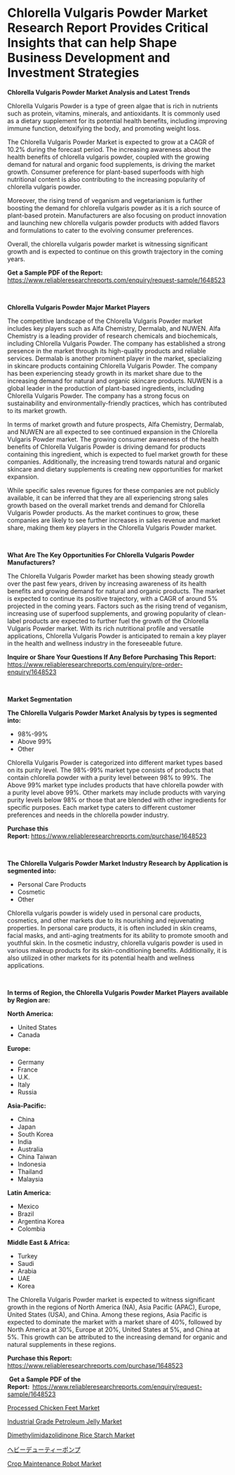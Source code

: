<p><h1>Chlorella Vulgaris Powder Market Research Report Provides Critical Insights that can help Shape Business Development and Investment Strategies</h1></p><p><strong>Chlorella Vulgaris Powder Market Analysis and Latest Trends</strong></p>
<p><p>Chlorella Vulgaris Powder is a type of green algae that is rich in nutrients such as protein, vitamins, minerals, and antioxidants. It is commonly used as a dietary supplement for its potential health benefits, including improving immune function, detoxifying the body, and promoting weight loss.</p><p>The Chlorella Vulgaris Powder Market is expected to grow at a CAGR of 10.2% during the forecast period. The increasing awareness about the health benefits of chlorella vulgaris powder, coupled with the growing demand for natural and organic food supplements, is driving the market growth. Consumer preference for plant-based superfoods with high nutritional content is also contributing to the increasing popularity of chlorella vulgaris powder.</p><p>Moreover, the rising trend of veganism and vegetarianism is further boosting the demand for chlorella vulgaris powder as it is a rich source of plant-based protein. Manufacturers are also focusing on product innovation and launching new chlorella vulgaris powder products with added flavors and formulations to cater to the evolving consumer preferences.</p><p>Overall, the chlorella vulgaris powder market is witnessing significant growth and is expected to continue on this growth trajectory in the coming years.</p></p>
<p><strong>Get a Sample PDF of the Report:&nbsp;</strong> <a href="https://www.reliableresearchreports.com/enquiry/request-sample/1648523">https://www.reliableresearchreports.com/enquiry/request-sample/1648523</a></p>
<p>&nbsp;</p>
<p><strong>Chlorella Vulgaris Powder Major Market Players</strong></p>
<p><p>The competitive landscape of the Chlorella Vulgaris Powder market includes key players such as Alfa Chemistry, Dermalab, and NUWEN. Alfa Chemistry is a leading provider of research chemicals and biochemicals, including Chlorella Vulgaris Powder. The company has established a strong presence in the market through its high-quality products and reliable services. Dermalab is another prominent player in the market, specializing in skincare products containing Chlorella Vulgaris Powder. The company has been experiencing steady growth in its market share due to the increasing demand for natural and organic skincare products. NUWEN is a global leader in the production of plant-based ingredients, including Chlorella Vulgaris Powder. The company has a strong focus on sustainability and environmentally-friendly practices, which has contributed to its market growth.</p><p>In terms of market growth and future prospects, Alfa Chemistry, Dermalab, and NUWEN are all expected to see continued expansion in the Chlorella Vulgaris Powder market. The growing consumer awareness of the health benefits of Chlorella Vulgaris Powder is driving demand for products containing this ingredient, which is expected to fuel market growth for these companies. Additionally, the increasing trend towards natural and organic skincare and dietary supplements is creating new opportunities for market expansion.</p><p>While specific sales revenue figures for these companies are not publicly available, it can be inferred that they are all experiencing strong sales growth based on the overall market trends and demand for Chlorella Vulgaris Powder products. As the market continues to grow, these companies are likely to see further increases in sales revenue and market share, making them key players in the Chlorella Vulgaris Powder market.</p></p>
<p>&nbsp;</p>
<p><strong>What Are The Key Opportunities For Chlorella Vulgaris Powder Manufacturers?</strong></p>
<p><p>The Chlorella Vulgaris Powder market has been showing steady growth over the past few years, driven by increasing awareness of its health benefits and growing demand for natural and organic products. The market is expected to continue its positive trajectory, with a CAGR of around 5% projected in the coming years. Factors such as the rising trend of veganism, increasing use of superfood supplements, and growing popularity of clean-label products are expected to further fuel the growth of the Chlorella Vulgaris Powder market. With its rich nutritional profile and versatile applications, Chlorella Vulgaris Powder is anticipated to remain a key player in the health and wellness industry in the foreseeable future.</p></p>
<p><strong>Inquire or Share Your Questions If Any Before Purchasing This Report:</strong> <a href="https://www.reliableresearchreports.com/enquiry/pre-order-enquiry/1648523">https://www.reliableresearchreports.com/enquiry/pre-order-enquiry/1648523</a></p>
<p>&nbsp;</p>
<p><strong>Market Segmentation</strong></p>
<p><strong>The Chlorella Vulgaris Powder Market Analysis by types is segmented into:</strong></p>
<p><ul><li>98%-99%</li><li>Above 99%</li><li>Other</li></ul></p>
<p><p>Chlorella Vulgaris Powder is categorized into different market types based on its purity level. The 98%-99% market type consists of products that contain chlorella powder with a purity level between 98% to 99%. The Above 99% market type includes products that have chlorella powder with a purity level above 99%. Other markets may include products with varying purity levels below 98% or those that are blended with other ingredients for specific purposes. Each market type caters to different customer preferences and needs in the chlorella powder industry.</p></p>
<p><strong>Purchase this Report:&nbsp;</strong><a href="https://www.reliableresearchreports.com/purchase/1648523">https://www.reliableresearchreports.com/purchase/1648523</a></p>
<p>&nbsp;</p>
<p><strong>The Chlorella Vulgaris Powder Market Industry Research by Application is segmented into:</strong></p>
<p><ul><li>Personal Care Products</li><li>Cosmetic</li><li>Other</li></ul></p>
<p><p>Chlorella vulgaris powder is widely used in personal care products, cosmetics, and other markets due to its nourishing and rejuvenating properties. In personal care products, it is often included in skin creams, facial masks, and anti-aging treatments for its ability to promote smooth and youthful skin. In the cosmetic industry, chlorella vulgaris powder is used in various makeup products for its skin-conditioning benefits. Additionally, it is also utilized in other markets for its potential health and wellness applications.</p></p>
<p>&nbsp;</p>
<p><strong>In terms of Region, the Chlorella Vulgaris Powder Market Players available by Region are:</strong></p>
<p>
    <p> <strong> North America: </strong>
        <ul>
            <li>United States</li>
            <li>Canada</li>
        </ul>
        </p> 
    <p> <strong> Europe: </strong>
        <ul>
            <li>Germany</li>
            <li>France</li>
            <li>U.K.</li>
            <li>Italy</li>
            <li>Russia</li>
        </ul>
        </p> 
    <p> <strong> Asia-Pacific: </strong>
        <ul>
            <li>China</li>
            <li>Japan</li>
            <li>South Korea</li>
            <li>India</li>
            <li>Australia</li>
            <li>China Taiwan</li>
            <li>Indonesia</li>
            <li>Thailand</li>
            <li>Malaysia</li>
        </ul>
        </p> 
    <p> <strong> Latin America: </strong>
        <ul>
            <li>Mexico</li>
            <li>Brazil</li>
            <li>Argentina Korea</li>
            <li>Colombia</li>
        </ul>
        </p> 
    <p> <strong> Middle East & Africa: </strong>
        <ul>
            <li>Turkey</li>
            <li>Saudi</li>
            <li>Arabia</li>
            <li>UAE</li>
            <li>Korea</li>
        </ul>
    </p>
    </p>
<p><p>The Chlorella Vulgaris Powder market is expected to witness significant growth in the regions of North America (NA), Asia Pacific (APAC), Europe, United States (USA), and China. Among these regions, Asia Pacific is expected to dominate the market with a market share of 40%, followed by North America at 30%, Europe at 20%, United States at 5%, and China at 5%. This growth can be attributed to the increasing demand for organic and natural supplements in these regions.</p></p>
<p><strong>Purchase this Report: </strong><a href="https://www.reliableresearchreports.com/purchase/1648523">https://www.reliableresearchreports.com/purchase/1648523</a></p>
<p>&nbsp;<strong>Get a Sample PDF of the Report:&nbsp;&nbsp;</strong><a href="https://www.reliableresearchreports.com/enquiry/request-sample/1648523">https://www.reliableresearchreports.com/enquiry/request-sample/1648523</a></p>
<p><strong></strong></p>
<p><p><a href="https://view.publitas.com/reportprime-1/global-processed-chicken-feet-market-size-and-market-trends-insights-and-projections-from-2023-to-2030/">Processed Chicken Feet Market</a></p><p><a href="https://issuu.com/reportprime-2/docs/industrial-grade-petroleum-jelly-market-size-2030.">Industrial Grade Petroleum Jelly Market</a></p><p><a href="https://github.com/myacatherineblakecaczo9vcsw/Market-Research-Report-List-1/blob/main/dimethylimidazolidinone-rice-starch-market.md">Dimethylimidazolidinone Rice Starch Market</a></p><p><a href="https://github.com/ycmtqqhvk3273/Market-Research-Report-List-1/blob/main/5290096191702.md">ヘビーデューティーポンプ</a></p><p><a href="https://flame-sidecar-702.notion.site/Global-Crop-Maintenance-Robot-Market-Size-and-Market-Trends-Insights-and-Projections-from-2024-to-2-d09c6685602e40f2b18a56c7ca8a6733">Crop Maintenance Robot Market</a></p></p>